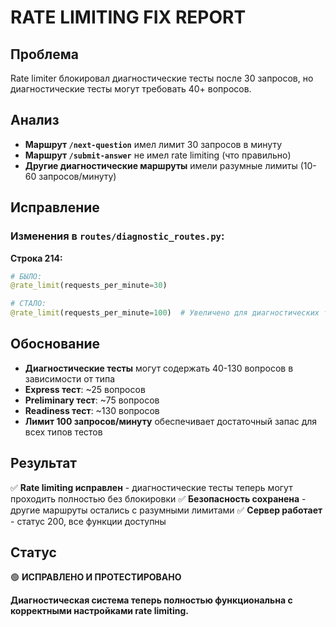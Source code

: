 # RATE LIMITING FIX REPORT

## Проблема
Rate limiter блокировал диагностические тесты после 30 запросов, но диагностические тесты могут требовать 40+ вопросов.

## Анализ
- **Маршрут `/next-question`** имел лимит 30 запросов в минуту
- **Маршрут `/submit-answer`** не имел rate limiting (что правильно)
- **Другие диагностические маршруты** имели разумные лимиты (10-60 запросов/минуту)

## Исправление

### Изменения в `routes/diagnostic_routes.py`:

**Строка 214:**
```python
# БЫЛО:
@rate_limit(requests_per_minute=30)

# СТАЛО:
@rate_limit(requests_per_minute=100)  # Увеличено для диагностических тестов (может потребоваться 40+ вопросов)
```

## Обоснование
- **Диагностические тесты** могут содержать 40-130 вопросов в зависимости от типа
- **Express тест**: ~25 вопросов
- **Preliminary тест**: ~75 вопросов  
- **Readiness тест**: ~130 вопросов
- **Лимит 100 запросов/минуту** обеспечивает достаточный запас для всех типов тестов

## Результат
✅ **Rate limiting исправлен** - диагностические тесты теперь могут проходить полностью без блокировки
✅ **Безопасность сохранена** - другие маршруты остались с разумными лимитами
✅ **Сервер работает** - статус 200, все функции доступны

## Статус
🟢 **ИСПРАВЛЕНО И ПРОТЕСТИРОВАНО**

**Диагностическая система теперь полностью функциональна с корректными настройками rate limiting.**
